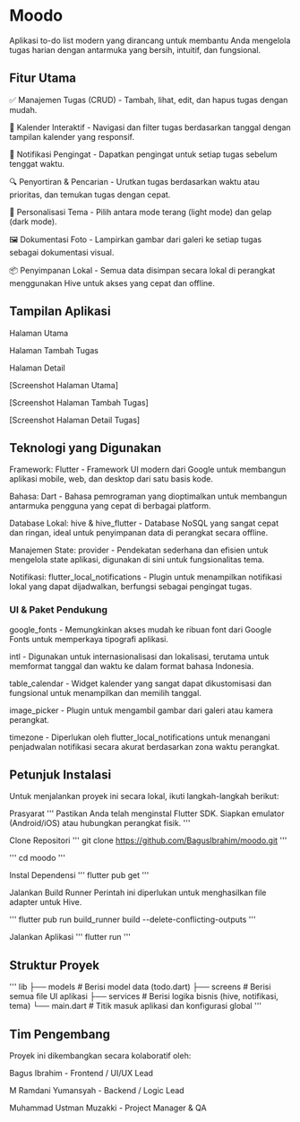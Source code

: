 # Moodo
Aplikasi to-do list modern yang dirancang untuk membantu Anda mengelola tugas harian dengan antarmuka yang bersih, intuitif, dan fungsional.

## Fitur Utama
✅ Manajemen Tugas (CRUD) - Tambah, lihat, edit, dan hapus tugas dengan mudah.

📅 Kalender Interaktif - Navigasi dan filter tugas berdasarkan tanggal dengan tampilan kalender yang responsif.

🔔 Notifikasi Pengingat - Dapatkan pengingat untuk setiap tugas sebelum tenggat waktu.

🔍 Penyortiran & Pencarian - Urutkan tugas berdasarkan waktu atau prioritas, dan temukan tugas dengan cepat.

🎨 Personalisasi Tema - Pilih antara mode terang (light mode) dan gelap (dark mode).

🖼️ Dokumentasi Foto - Lampirkan gambar dari galeri ke setiap tugas sebagai dokumentasi visual.

📦 Penyimpanan Lokal - Semua data disimpan secara lokal di perangkat menggunakan Hive untuk akses yang cepat dan offline.

## Tampilan Aplikasi
Halaman Utama

Halaman Tambah Tugas

Halaman Detail

[Screenshot Halaman Utama]

[Screenshot Halaman Tambah Tugas]

[Screenshot Halaman Detail Tugas]

## Teknologi yang Digunakan
Framework: Flutter - Framework UI modern dari Google untuk membangun aplikasi mobile, web, dan desktop dari satu basis kode.

Bahasa: Dart - Bahasa pemrograman yang dioptimalkan untuk membangun antarmuka pengguna yang cepat di berbagai platform.

Database Lokal: hive & hive_flutter - Database NoSQL yang sangat cepat dan ringan, ideal untuk penyimpanan data di perangkat secara offline.

Manajemen State: provider - Pendekatan sederhana dan efisien untuk mengelola state aplikasi, digunakan di sini untuk fungsionalitas tema.

Notifikasi: flutter_local_notifications - Plugin untuk menampilkan notifikasi lokal yang dapat dijadwalkan, berfungsi sebagai pengingat tugas.

### UI & Paket Pendukung
google_fonts - Memungkinkan akses mudah ke ribuan font dari Google Fonts untuk memperkaya tipografi aplikasi.

intl - Digunakan untuk internasionalisasi dan lokalisasi, terutama untuk memformat tanggal dan waktu ke dalam format bahasa Indonesia.

table_calendar - Widget kalender yang sangat dapat dikustomisasi dan fungsional untuk menampilkan dan memilih tanggal.

image_picker - Plugin untuk mengambil gambar dari galeri atau kamera perangkat.

timezone - Diperlukan oleh flutter_local_notifications untuk menangani penjadwalan notifikasi secara akurat berdasarkan zona waktu perangkat.

## Petunjuk Instalasi
Untuk menjalankan proyek ini secara lokal, ikuti langkah-langkah berikut:


Prasyarat
'''
Pastikan Anda telah menginstal Flutter SDK.
Siapkan emulator (Android/iOS) atau hubungkan perangkat fisik.
'''


Clone Repositori
'''
git clone https://github.com/BagusIbrahim/moodo.git
'''

'''
cd moodo
'''


Instal Dependensi
'''
flutter pub get
'''

Jalankan Build Runner
Perintah ini diperlukan untuk menghasilkan file adapter untuk Hive.

'''
flutter pub run build_runner build --delete-conflicting-outputs
'''

Jalankan Aplikasi
'''
flutter run
'''
## Struktur Proyek
'''
lib
├── models # Berisi model data (todo.dart)
├── screens # Berisi semua file UI aplikasi
├── services # Berisi logika bisnis (hive, notifikasi, tema)
└── main.dart # Titik masuk aplikasi dan konfigurasi global
'''

## Tim Pengembang
Proyek ini dikembangkan secara kolaboratif oleh:

Bagus Ibrahim - Frontend / UI/UX Lead

M Ramdani Yumansyah - Backend / Logic Lead

Muhammad Ustman Muzakki - Project Manager & QA
